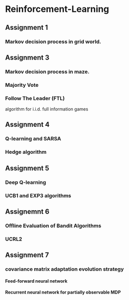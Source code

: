 # Reinforcement-Learning
## Assignment 1
### Markov decision process in grid world.
## Assignment 3
### Markov decision process in maze.
### Majority Vote
### Follow The Leader (FTL) 
algorithm for i.i.d. full information games
## Assignment 4
### Q-learning and SARSA
### Hedge algorithm
## Assignment 5
### Deep Q-learning
### UCB1 and EXP3 algorithms
## Assignemnt 6
### Offline Evaluation of Bandit Algorithms
### UCRL2
## Assignment 7
### covariance matrix adaptation evolution strategy
#### Feed-forward neural network
#### Recurrent neural network for partially observable MDP
